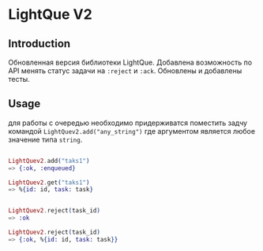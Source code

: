 # LightQue V2

## Introduction

Обновленная версия библиотеки LightQue.
Добавлена возможность по API менять статус задачи на `:reject` и `:ack`.
Обновлены и добавлены тесты.

## Usage
  для работы с очередью необходимо придерживатся поместить задчу командой
  `LightQuev2.add("any_string")` где аргументом является любое значение типа `string`.

``` elixir

LightQuev2.add("taks1")
=> {:ok, :enqueued}

LightQuev2.get("taks1")
=> %{id: id, task: task}


LightQuev2.reject(task_id)
=> :ok

LightQuev2.reject(task_id)
=> {:ok, %{id: id, task: task}}

```

